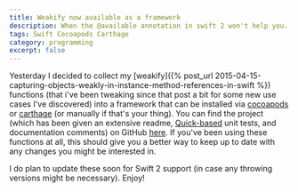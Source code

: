 ```yaml
---
title: Weakify now available as a framework
description: When the @available annotation in swift 2 won't help you.
tags: Swift Cocoapods Carthage
category: programming
excerpt: false
---
```


Yesterday I decided to collect my [weakify]({% post_url 2015-04-15-capturing-objects-weakly-in-instance-method-references-in-swift %}) functions (that i've been tweaking since that post a bit for some new use cases I've discovered) into a framework that can be installed via [cocoapods](https://cocoapods.org) or [carthage](https://github.com/Carthage/Carthage) (or manually if that's your thing). You can find the project (which has been given an extensive readme, [Quick-based](https://github.com/Quick/Quick) unit tests, and documentation comments) on GitHub [here](https://github.com/klundberg/Weakify). If you've been using these functions at all, this should give you a better way to keep up to date with any changes you might be interested in. 

I do plan to update these soon for Swift 2 support (in case any throwing versions might be necessary). Enjoy!

